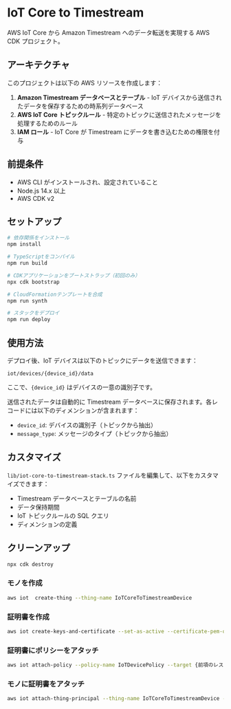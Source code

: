 # IoT Core to Timestream

AWS IoT Core から Amazon Timestream へのデータ転送を実現する AWS CDK プロジェクト。

## アーキテクチャ

このプロジェクトは以下の AWS リソースを作成します：

1. **Amazon Timestream データベースとテーブル** - IoT デバイスから送信されたデータを保存するための時系列データベース
2. **AWS IoT Core トピックルール** - 特定のトピックに送信されたメッセージを処理するためのルール
3. **IAM ロール** - IoT Core が Timestream にデータを書き込むための権限を付与

## 前提条件

- AWS CLI がインストールされ、設定されていること
- Node.js 14.x 以上
- AWS CDK v2

## セットアップ

```bash
# 依存関係をインストール
npm install

# TypeScriptをコンパイル
npm run build

# CDKアプリケーションをブートストラップ（初回のみ）
npx cdk bootstrap

# CloudFormationテンプレートを合成
npm run synth

# スタックをデプロイ
npm run deploy
```

## 使用方法

デプロイ後、IoT デバイスは以下のトピックにデータを送信できます：

```
iot/devices/{device_id}/data
```

ここで、`{device_id}` はデバイスの一意の識別子です。

送信されたデータは自動的に Timestream データベースに保存されます。各レコードには以下のディメンションが含まれます：

- `device_id`: デバイスの識別子（トピックから抽出）
- `message_type`: メッセージのタイプ（トピックから抽出）

## カスタマイズ

`lib/iot-core-to-timestream-stack.ts` ファイルを編集して、以下をカスタマイズできます：

- Timestream データベースとテーブルの名前
- データ保持期間
- IoT トピックルールの SQL クエリ
- ディメンションの定義

## クリーンアップ

```bash
npx cdk destroy
```

### モノを作成

```sh
aws iot  create-thing --thing-name IoTCoreToTimestreamDevice
```

### 証明書を作成

```sh
aws iot create-keys-and-certificate --set-as-active --certificate-pem-outfile "certificate.pem" --public-key-outfile "publicKey.pem" --private-key-outfile "privateKey.pem"
```

### 証明書にポリシーをアタッチ

```sh
aws iot attach-policy --policy-name IoTDevicePolicy --target {前項のレスポンスであった証明書の Arn}
```

### モノに証明書をアタッチ

```sh
aws iot attach-thing-principal --thing-name IoTCoreToTimestreamDevice --principal {前項のレスポンスであった証明書の Arn}
```
